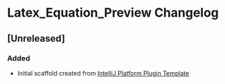 <!-- Keep a Changelog guide -> https://keepachangelog.com -->

# Latex_Equation_Preview Changelog

## [Unreleased]
### Added
- Initial scaffold created from [IntelliJ Platform Plugin Template](https://github.com/JetBrains/intellij-platform-plugin-template)
